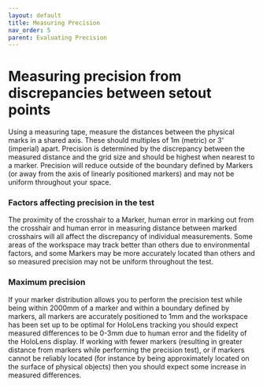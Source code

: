 ```yaml
---
layout: default
title: Measuring Precision
nav_order: 5
parent: Evaluating Precision
---
```


# Measuring precision from discrepancies between setout points

Using a measuring tape, measure the distances between the physical marks in a shared axis. These should multiples of 1m (metric) or 3' (imperial) apart. Precision is determined by the discrepancy between the measured distance and the grid size and should be highest when nearest to a marker. Precision will reduce outside of the boundary defined by Markers (or away from the axis of linearly positioned markers) and may not be uniform throughout your space.

### Factors affecting precision in the test

The proximity of the crosshair to a Marker, human error in marking out from the crosshair and human error in measuring distance between marked crosshairs will all affect the discrepancy of individual measurements. Some areas of the workspace may track better than others due to environmental factors, and some Markers may be more accurately located than others and so measured precision may not be uniform throughout the test.

### Maximum precision

If your marker distribution allows you to perform the precision test while being within 2000mm of a marker and within a boundary defined by markers, all markers are accurately positioned to 1mm and the workspace has been set up to be optimal for HoloLens tracking you should expect measured differences to be 0-3mm due to human error and the fidelity of the HoloLens display. If working with fewer markers (resulting in greater distance from markers while performing the precision test), or if markers cannot be reliably located (for instance by being approximately located on the surface of physical objects) then you should expect some increase in measured differences.
